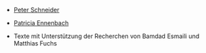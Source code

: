 - [Peter Schneider](https://twitter.com/schneipe)
- [Patricia Ennenbach](https://twitter.com/pen1710)

- Texte mit Unterstützung der Recherchen von Bamdad Esmaili und Matthias Fuchs
